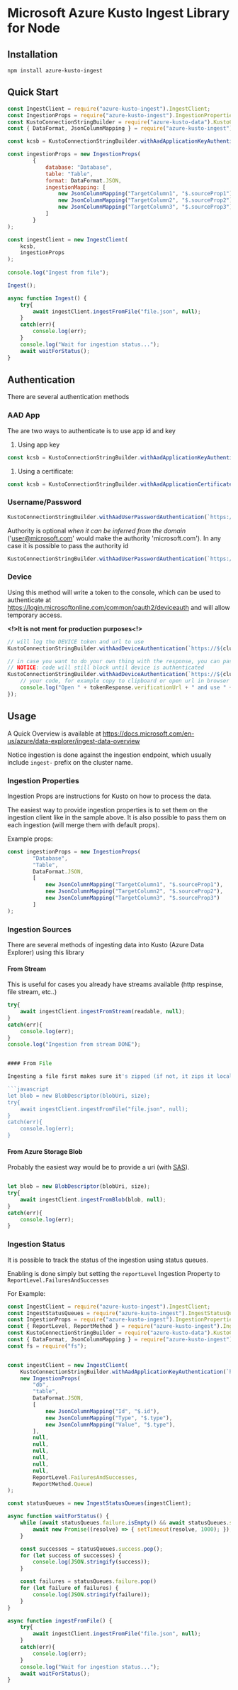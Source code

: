 # Microsoft Azure Kusto Ingest Library for Node

## Installation

`npm install azure-kusto-ingest`

## Quick Start

```javascript 
const IngestClient = require("azure-kusto-ingest").IngestClient;
const IngestionProps = require("azure-kusto-ingest").IngestionProperties;
const KustoConnectionStringBuilder = require("azure-kusto-data").KustoConnectionStringBuilder;
const { DataFormat, JsonColumnMapping } = require("azure-kusto-ingest").IngestionPropertiesEnums;

const kcsb = KustoConnectionStringBuilder.withAadApplicationKeyAuthentication(`https://ingest-${cluster}.kusto.windows.net`, appId, appKey, authorityId);

const ingestionProps = new IngestionProps(
        { 
            database: "Database",
            table: "Table",
            format: DataFormat.JSON,
            ingestionMapping: [
                new JsonColumnMapping("TargetColumn1", "$.sourceProp1"),
                new JsonColumnMapping("TargetColumn2", "$.sourceProp2"),
                new JsonColumnMapping("TargetColumn3", "$.sourceProp3")
            ]
        }
);

const ingestClient = new IngestClient(
    kcsb,
    ingestionProps
);
    
console.log("Ingest from file");

Ingest();

async function Ingest() {
    try{
        await ingestClient.ingestFromFile("file.json", null);
    }
    catch(err){
        console.log(err);
    }
    console.log("Wait for ingestion status...");
    await waitForStatus();
}
```

## Authentication
There are several authentication methods

### AAD App
The are two ways to authenticate is to use app id and key

1. Using app key
```javascript
const kcsb = KustoConnectionStringBuilder.withAadApplicationKeyAuthentication(`https://ingest-${clusterName}.kusto.windows.net`,'appid','appkey','authorityId');
```

1. Using a certificate:

```javascript
const kcsb = KustoConnectionStringBuilder.withAadApplicationCertificateAuthentication(`https://ingest-${clusterName}.kusto.windows.net`, 'appid', 'certificate', 'thumbprint', 'authorityId');
```


### Username/Password
```javascript
KustoConnectionStringBuilder.withAadUserPasswordAuthentication(`https://${clusterName}.kusto.windows.net`,'username','password');
```

Authority is optional *when it can be inferred from the domain* ('user@microsoft.com' would make the authority 'microsoft.com'). 
In any case it is possible to pass the authority id
```javascript
KustoConnectionStringBuilder.withAadUserPasswordAuthentication(`https://ingest-${clusterName}.kusto.windows.net`,'username','password','authorityId');
```

### Device
Using this method will write a token to the console, which can be used to authenticate at https://login.microsoftonline.com/common/oauth2/deviceauth and will allow temporary access. 

**<!>It is not ment for production purposes<!>**

```javascript
// will log the DEVICE token and url to use
KustoConnectionStringBuilder.withAadDeviceAuthentication(`https://${clusterName}.kusto.windows.net`, authId);

// in case you want to do your own thing with the response, you can pass a callback
// NOTICE: code will still block until device is authenticated
KustoConnectionStringBuilder.withAadDeviceAuthentication(`https://${clusterName}.kusto.windows.net`, authId, (tokenResponse) => {
    // your code, for example copy to clipboard or open url in browser
    console.log("Open " + tokenResponse.verificationUrl + " and use " + tokenResponse.userCode + " code to authorize.");
});
```

## Usage

A Quick Overview is available at https://docs.microsoft.com/en-us/azure/data-explorer/ingest-data-overview

Notice ingestion is done against the ingestion endpoint, which usually include `ingest-` prefix on the cluster name.

### Ingestion Properties
Ingestion Props are instructions for Kusto on how to process the data.

The easiest way to provide ingestion properties is to set them on the ingestion client like in the sample above.
It is also possible to pass them on each ingestion (will merge them with default props).

Example props:

```javascript
const ingestionProps = new IngestionProps(
        "Database",
        "Table",
        DataFormat.JSON,
        [
            new JsonColumnMapping("TargetColumn1", "$.sourceProp1"),
            new JsonColumnMapping("TargetColumn2", "$.sourceProp2"),
            new JsonColumnMapping("TargetColumn3", "$.sourceProp3")
        ]
);
```

### Ingestion Sources
There are several methods of ingesting data into Kusto (Azure Data Explorer) using this library

#### From Stream

This is useful for cases you already have streams available (http respinse, file stream, etc..)

```javascript
try{
    await ingestClient.ingestFromStream(readable, null);
}
catch(err){
    console.log(err);
}
console.log("Ingestion from stream DONE");


#### From File

Ingesting a file first makes sure it's zipped (if not, it zips it locally) and then send it for ingestion

```javascript
let blob = new BlobDescriptor(blobUri, size);
try{
    await ingestClient.ingestFromFile("file.json", null);
}
catch(err){
    console.log(err);
}
```

#### From Azure Storage Blob

Probably the easiest way would be to provide a uri (with [SAS](https://docs.microsoft.com/en-us/azure/storage/common/storage-dotnet-shared-access-signature-part-1)).

```javascript

let blob = new BlobDescriptor(blobUri, size);
try{
    await ingestClient.ingestFromBlob(blob, null);
}
catch(err){
    console.log(err);
}
```

### Ingestion Status

It is possible to track the status of the ingestion using status queues.

Enabling is done simply but setting the `reportLevel` Ingestion Property to `ReportLevel.FailuresAndSuccesses`

For Example:

```javascript
const IngestClient = require("azure-kusto-ingest").IngestClient;
const IngestStatusQueues = require("azure-kusto-ingest").IngestStatusQueues;
const IngestionProps = require("azure-kusto-ingest").IngestionProperties;
const { ReportLevel, ReportMethod } = require("azure-kusto-ingest").IngestionPropertiesEnums;
const KustoConnectionStringBuilder = require("azure-kusto-data").KustoConnectionStringBuilder;
const { DataFormat, JsonColumnMapping } = require("azure-kusto-ingest").IngestionPropertiesEnums;
const fs = require("fs");


const ingestClient = new IngestClient(
    KustoConnectionStringBuilder.withAadApplicationKeyAuthentication(`https://ingest-${clusterName}.kusto.windows.net`, appId, appKey, authorityId),
    new IngestionProps(
        "db",
        "table",
        DataFormat.JSON,
        [
            new JsonColumnMapping("Id", "$.id"),
            new JsonColumnMapping("Type", "$.type"),
            new JsonColumnMapping("Value", "$.type"),
        ],
        null,
        null,
        null,
        null,
        null,
        null,      
        ReportLevel.FailuresAndSuccesses,
        ReportMethod.Queue)
);

const statusQueues = new IngestStatusQueues(ingestClient);

async function waitForStatus() {
    while (await statusQueues.failure.isEmpty() && await statusQueues.success.isEmpty()) {
        await new Promise((resolve) => { setTimeout(resolve, 1000); });
    }

    const successes = statusQueues.success.pop();
    for (let success of successes) {
        console.log(JSON.stringify(success));
    }

    const failures = statusQueues.failure.pop()
    for (let failure of failures) {
        console.log(JSON.stringify(failure));
    }
}

async function ingestFromFile() {
    try{
        await ingestClient.ingestFromFile("file.json", null);
    }
    catch(err){
        console.log(err);
    }
    console.log("Wait for ingestion status...");
    await waitForStatus();
}

